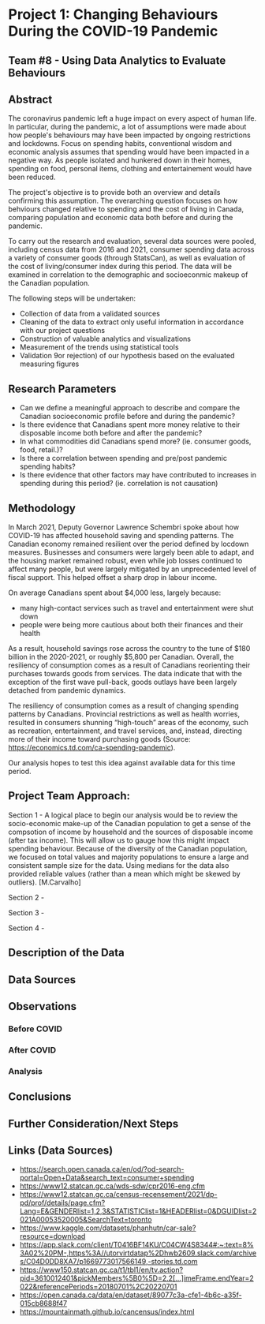# Project 1: Changing Behaviours During the COVID-19 Pandemic
## Team #8 - Using Data Analytics to Evaluate Behaviours

## Abstract
The coronavirus pandemic left a huge impact on every aspect of human life.  In particular, during the pandemic, a lot of assumptions were made about how people's behaviours may have been impacted by ongoing restrictions and lockdowns.  Focus on spending habits, conventional wisdom and economic analysis assumes that spending would have been impacted in a negative way.  As people isolated and hunkered down in their homes, spending on food, personal items, clothing and entertainement would have been reduced.

The project's objective is to provide both an overview and details confirming this assumption.  The overarching question focuses on how behviours changed relative to spending and the cost of living in Canada, comparing population and economic data both before and during the pandemic.  

To carry out the research and evaluation, several data sources were pooled, including census data from 2016 and 2021, consumer spending data across a variety of consumer goods (through StatsCan), as well as evaluation of the cost of living/consumer index during this period.  The data will be examined in correlation to the demographic and socioeconmic makeup of the Canadian population.  

The following steps will be undertaken:

* Collection of data from a validated sources
* Cleaning of the data to extract only useful information in accordance with our project questions
* Construction of valuable analytics and visualizations
* Measurement of the trends using statistical tools
* Validation 9or rejection) of our hypothesis based on the evaluated measuring figures

## Research Parameters
* Can we define a meaningful approach to describe and compare the Canadian socioeconomic profile before and during the pandemic?
* Is there evidence that Canadians spent more money relative to their disposable income both before and after the pandemic?
* In what commodities did Canadians spend more? (ie. consumer goods, food, retail.)?
* Is there a correlation between spending and pre/post pandemic spending habits?
* Is there evidence that other factors may have contributed to increases in spending during this period? (ie. correlation is not causation)

## Methodology
In March 2021, Deputy Governor Lawrence Schembri spoke about how COVID-19 has affected household saving and spending patterns.  The Canadian economy remained resilient over the period defined by locdown measures. Businesses and consumers were largely been able to adapt, and the housing market remained robust, even while job losses continued to affect many people, but were largely mitigated by an unprecedented level of fiscal support. This helped offset a sharp drop in labour income.

On average Canadians spent about $4,000 less, largely because:
* many high-contact services such as travel and entertainment were shut down
* people were being more cautious about both their finances and their health

As a result, household savings rose across the country to the tune of $180 billion in the 2020-2021, or roughly $5,800 per Canadian.  Overall, the resiliency of consumption comes as a result of Canadians reorienting their purchases towards goods from services. The data indicate that with the exception of the first wave pull-back, goods outlays have been largely detached from pandemic dynamics.  

The resiliency of consumption comes as a result of changing spending patterns by Canadians. Provincial restrictions as well as health worries, resulted in consumers shunning “high-touch” areas of the economy, such as recreation, entertainment, and travel services, and, instead, directing more of their income toward purchasing goods (Source: https://economics.td.com/ca-spending-pandemic).

Our analysis hopes to test this idea against available data for this time period.

## Project Team Approach:
Section 1 - A logical place to begin our analysis would be to review the socio-economic make-up of the Canadian population to get a sense of the compsotion of income by household and the sources of disposable income (after tax income).  This will allow us to gauge how this might impact spending behaviour.  Because of the diversity of the Canadian population, we focused on total values and majority populations to ensure a large and consistent sample size for the data.  Using medians for the data also provided reliable values (rather than a mean which might be skewed by outliers). [M.Carvalho]

Section 2 -

Section 3 -

Section 4 -


## Description of the Data


## Data Sources



## Observations

### Before COVID

### After COVID

### Analysis



## Conclusions



## Further Consideration/Next Steps


## Links (Data Sources)
* https://search.open.canada.ca/en/od/?od-search-portal=Open+Data&search_text=consumer+spending
* https://www12.statcan.gc.ca/wds-sdw/cpr2016-eng.cfm
* https://www12.statcan.gc.ca/census-recensement/2021/dp-pd/prof/details/page.cfm?Lang=E&GENDERlist=1,2,3&STATISTIClist=1&HEADERlist=0&DGUIDlist=2021A00053520005&SearchText=toronto
* https://www.kaggle.com/datasets/phanhutn/car-sale?resource=download
* https://app.slack.com/client/T0416BF14KU/C04CW4S8344#:~:text=8%3A02%20PM-,https%3A//utorvirtdatap%2Dhwb2609.slack.com/archives/C04D0DD8XA7/p1669773017566149,-stories.td.com
* https://www150.statcan.gc.ca/t1/tbl1/en/tv.action?pid=3610012401&pickMembers%5B0%5D=2.2[…]imeFrame.endYear=2022&referencePeriods=20180701%2C20220701
* https://open.canada.ca/data/en/dataset/89077c3a-cfe1-4b6c-a35f-015cb8688f47
* https://mountainmath.github.io/cancensus/index.html 

